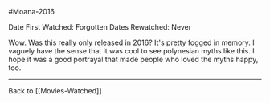#Moana-2016

Date First Watched:  Forgotten
Dates Rewatched:  Never

Wow.  Was this really only released in 2016?  It's pretty fogged in memory.  I vaguely have the sense that it was cool to see polynesian myths like this.  I hope it was a good portrayal that made people who loved the myths happy, too.

---
Back to [[Movies-Watched]]